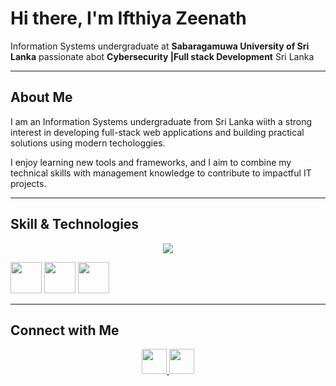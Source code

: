 # Hi there, I'm Ifthiya Zeenath


Information Systems undergraduate at **Sabaragamuwa University of Sri Lanka**
passionate abot **Cybersecurity |Full stack Development**
Sri Lanka

___

## About Me

I am an Information Systems undergraduate from Sri Lanka wiith a strong interest in developing full-stack web applications and building practical solutions using modern techologgies.

I enjoy learning new tools and frameworks, and I aim to combine my technical skills with management knowledge to contribute to impactful IT projects.

___

## Skill & Technologies
<p align="middle">
<img src="https://skillicons.dev/icons?i=java,mysql" />
</p>
<img src="https://www.vectorlogo.zone/logos/java/java-icon.svg" width="50" height="50"/>
<img src="https://www.vectorlogo.zone/logos/python/python-icon.svg" width="50" height="50"/>
<img src="https://www.vectorlogo.zone/logos/javascript/javascript-icon.svg" width="50" height="50"/>


___


## Connect with Me  

<p align="middle">
  <a href="www.linkedin.com/in/ifthiyazeenath" target="_blank">
    <img src="https://cdn.jsdelivr.net/gh/devicons/devicon/icons/linkedin/linkedin-original.svg" width="40" height="40"/>
  </a>
  <a href="mailto:ifthiyazeenath@gmail.com">
    <img src="https://cdn.jsdelivr.net/gh/simple-icons/simple-icons/icons/gmail.svg" width="40" height="40" style="color:red"/>
  </a>
</p>
